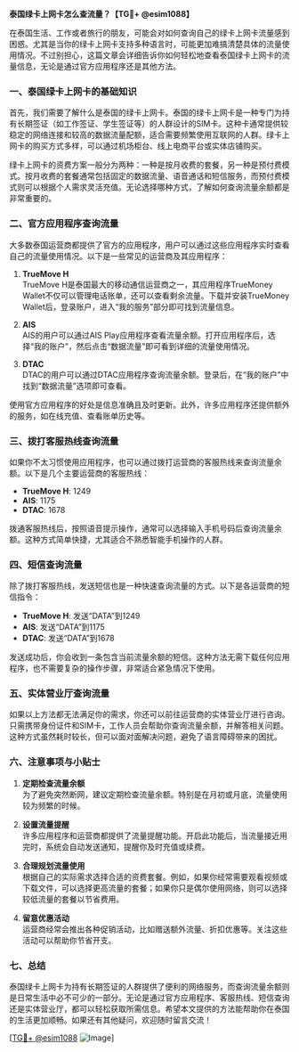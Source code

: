 **泰国绿卡上网卡怎么查流量？【TG💪+ @esim1088】**

在泰国生活、工作或者旅行的朋友，可能会对如何查询自己的绿卡上网卡流量感到困惑。尤其是当你的绿卡上网卡支持多种语言时，可能更加难搞清楚具体的流量使用情况。不过别担心，这篇文章会详细告诉你如何轻松地查看泰国绿卡上网卡的流量信息，无论是通过官方应用程序还是其他方法。

### 一、泰国绿卡上网卡的基础知识

首先，我们需要了解什么是泰国的绿卡上网卡。泰国的绿卡上网卡是一种专门为持有长期签证（如工作签证、学生签证等）的人群设计的SIM卡。这种卡通常提供较稳定的网络连接和较高的数据流量配额，适合需要频繁使用互联网的人群。绿卡上网卡的购买方式多样，可以通过机场柜台、线上电商平台或实体店铺购买。

绿卡上网卡的资费方案一般分为两种：一种是按月收费的套餐，另一种是预付费模式。按月收费的套餐通常包括固定的数据流量、语音通话和短信服务，而预付费模式则可以根据个人需求灵活充值。无论选择哪种方式，了解如何查询流量余额都是非常重要的。

### 二、官方应用程序查询流量

大多数泰国运营商都提供了官方的应用程序，用户可以通过这些应用程序实时查看自己的流量使用情况。以下是一些常见的运营商及其应用程序：

1. **TrueMove H**  
   TrueMove H是泰国最大的移动通信运营商之一，其应用程序TrueMoney Wallet不仅可以管理电话账单，还可以查看剩余流量。下载并安装TrueMoney Wallet后，登录账户，进入“我的服务”部分即可找到流量信息。

2. **AIS**  
   AIS的用户可以通过AIS Play应用程序查看流量余额。打开应用程序后，选择“我的账户”，然后点击“数据流量”即可看到详细的流量使用情况。

3. **DTAC**  
   DTAC的用户可以通过DTAC应用程序查询流量余额。登录后，在“我的账户”中找到“数据流量”选项即可查看。

使用官方应用程序的好处是信息准确且及时更新。此外，许多应用程序还提供额外的服务，如在线充值、查看账单历史等。

### 三、拨打客服热线查询流量

如果你不太习惯使用应用程序，也可以通过拨打运营商的客服热线来查询流量余额。以下是几个主要运营商的客服热线：

- **TrueMove H**: 1249  
- **AIS**: 1175  
- **DTAC**: 1678  

拨通客服热线后，按照语音提示操作，通常可以选择输入手机号码后查询流量余额。这种方式简单快捷，尤其适合不熟悉智能手机操作的人群。

### 四、短信查询流量

除了拨打客服热线，发送短信也是一种快速查询流量的方式。以下是各运营商的短信指令：

- **TrueMove H**: 发送“DATA”到1249  
- **AIS**: 发送“DATA”到1175  
- **DTAC**: 发送“DATA”到1678  

发送成功后，你会收到一条包含当前流量余额的短信。这种方法无需下载任何应用程序，也不需要复杂的操作步骤，非常适合紧急情况下使用。

### 五、实体营业厅查询流量

如果以上方法都无法满足你的需求，你还可以前往运营商的实体营业厅进行咨询。只需携带身份证件和SIM卡，工作人员会帮助你查询流量余额，并解答相关问题。这种方式虽然耗时较长，但可以面对面解决问题，避免了语言障碍带来的困扰。

### 六、注意事项与小贴士

1. **定期检查流量余额**  
   为了避免突然断网，建议定期检查流量余额。特别是在月初或月底，流量使用较为频繁的时候。

2. **设置流量提醒**  
   许多应用程序和运营商都提供了流量提醒功能。开启此功能后，当流量接近用完时，系统会自动发送通知，提醒你及时充值或续费。

3. **合理规划流量使用**  
   根据自己的实际需求选择合适的资费套餐。例如，如果你经常需要观看视频或下载文件，可以选择更高流量的套餐；如果你只是偶尔使用网络，则可以选择较低流量的套餐以节省费用。

4. **留意优惠活动**  
   运营商经常会推出各种促销活动，比如赠送额外流量、折扣优惠等。关注这些活动可以帮助你节省开支。

### 七、总结

泰国绿卡上网卡为持有长期签证的人群提供了便利的网络服务，而查询流量余额则是日常生活中必不可少的一部分。无论是通过官方应用程序、客服热线、短信查询还是实体营业厅，都可以轻松获取所需信息。希望本文提供的方法能帮助你在泰国的生活更加顺畅。如果还有其他疑问，欢迎随时留言交流！

[[TG💪+ @esim1088](https://t.me/s/esim1088) ![Image](https://i.postimg.cc/4NQfJmqS/Snipaste-2025-05-13-00-14-12.png)]
